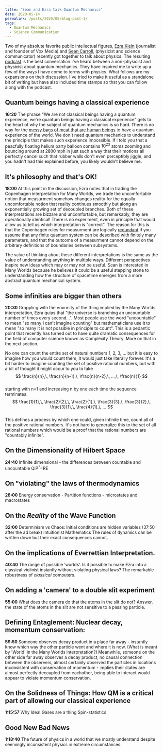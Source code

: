 ```yaml
---
title: 'Sean and Ezra talk Quantum Mechanics'
date: 2020-05-14
permalink: /posts/2020/05/blog-post-1/
tags:
  - Quantum Mechanics
  - Science Communication
---
```


Two of my absolute favorite public intellectual figures, [Ezra Klein](https://www.vox.com/authors/ezra-klein) (journalist and founder of Vox Media) and [Sean Carroll](https://www.preposterousuniverse.com),
(physicist and science communicator) recently got together to talk about physics.
The resulting [podcast](https://megaphone.link/VMP8224086718) is the best conversation I've heard between a non-physicist and physicist about quantum mechanics.
They have inspired me to write up a few of the ways I have come to terms with physics.
What follows are my expansions on their discussion. I've tried to make it useful as a standalone bit of writing but have also included time stamps so that you can follow along with the podcast. 


Quantum beings having a classical experience  
------
**16:20** The phrase "We are not classical beings having a quantum experience, we're quantum beings having a classical experience" gets to the heart of why the subject of quantum mechanics is so hard.
There is no way for the [messy bags of meat that are human beings](https://en.wikipedia.org/wiki/They're_Made_Out_of_Meat) to have a quantum experience of the world.
We don't need quantum mechanics to understand the principle that makes such experience impossible.
If I told you that a peacfully floating helium party balloon contains $10^{23}$ atoms zooming and bouncing around at $2800\,$mph
in just such a way that their motions all perfectly cancel such that rubber walls don't even perceptibly jiggle,
and you hadn't had this explained before, you likely wouldn't believe me. 


It's philosophy and that's OK!  
------
**18:00** At this point in the discussion, Ezra notes that in trading the Copenhagen interpretation for Many Worlds, we trade the uncomfortable notion that measurment somehow changes reality for the equally uncomfortable notion that
reality continues smoothly but along an exponentially growing set of decoupled branches.
Both of these interpretations are bizzare and uncomfortable, but remarkably, they are operationally identical! There is no experiment, even in principle that would allow us to tell us which interpretation is "correct".
The reason for this is that the Copenhagen rules for measurment are logically [redundant](https://arxiv.org/abs/1811.11060) if you assume that any finite quantum system can be described with finitely many parameters,
and that the outcome of a measurment cannot depend on the arbitrary definitions of boundaries between subsystems.

The value of thinking about these different interpretations is the same as the value of understanding anything in multiple ways. Different perspectives inspire new ideas which may or may not be useful.
Sean is interested in Many Worlds because he believes it could be a useful stepping stone to understanding how the structure of spacetime emerges from a more abstract quantum mechanical system.


Some infinities are bigger than others  
------
**20:30** Grappling with the enormity of the thing implied by the Many Worlds interpretation, Ezra quips that "the universe is branching an uncountable number of times every second...".
Most people use the word "uncountable" to mean "so many I can't imagine counting" but mathematicians use it to mean "so many it is not possible in principle to count".
This is a pedantic point that recently has turned out to have quite dramatic consequences for the field of computer science known as Complexity Theory. More on that in the next section.

No one can count the entire set of natural numbers 1, 2, 3, ... but it is easy to imagine how you would count them, it would just take literally forever.
It's a bit harder to imagine counting the set of positive rational numbers, but with a bit of thought it might occur to you to take  
$$ \frac{n}{n},\, \frac{n}{n-1},\, \frac{n}{n-2},\, ...,\, \frac{n}{1} $$  
starting with n=1 and increasing n by one each time the sequence terminates:  
$$ \frac{1}{1},\, \frac{2}{2},\, \frac{2}{1},\, \frac{3}{3},\, \frac{3}{2},\, \frac{3}{1},\, \frac{4}{1},\, ... $$  
This defines a process by which one could, given infinite time, count all of the positive rational numbers.
It's not hard to generalize this to the set of all rational numbers which would be a proof that the rational numbers are "countably infinite".


On the Dimensionality of Hilbert Space  
------
**24:40** Infinite dimensional - the differences between countable and uncountable QIP$^*$=RE


On "violating" the laws of thermodynamics  
------
**28:00** Energy conservation - Partition functions - microstates and macrostates


On the _Reality_ of the Wave Function  
------
**32:00** Determinism vs Chaos: Initial conditions are hidden variables (37:50 after the ad break)
Intuitionist Mathematics
The rules of dynamics can be written down but their exact consequences cannot.


On the implications of Everrettian Interpretation.  
------
**40:40** The range of possible 'worlds'. Is it possible to make Ezra into a classical violinist instantly without violating physical laws?
The remarkable robustness of _classical_ computers. 


On adding a 'camera' to a double slit experiment  
------
**55:00** What does the camera do that the atoms in the slit do not? Answer, the state of the atoms in the slit are not sensitive to a passing particle.


Defining Entaglement: Nuclear decay, momentum conservation:  
------
**59:50** Someone observes decay product in a place far away - instantly know which way the other particle went and where it is now.
(What is meant by 'World' in the Many Worlds interpretation?)
 Meanwhile, someone on the other side far away observes a decay product, no causal connection between the observers, almost certainly observed the particles in locations inconsistent with conservation of momentum - implies their states are almost perfectly decoupled from eachother, being able to interact would appear to violate momentum conservation.


On the Solidness of Things: How QM is a critical part of allowing our classical experience  
------
**1:15:57** Why Ideal Gases are a thing
Spin-statistics


Good New Bad News  
------
**1:18:40** The future of physics in a world that we mostly understand despite seemingly inconsistent physics in extreme circumstances. 


